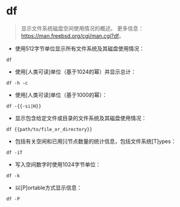 # df

> 显示文件系统磁盘空间使用情况的概述。
> 更多信息：<https://man.freebsd.org/cgi/man.cgi?df>。

- 使用512字节单位显示所有文件系统及其磁盘使用情况：

`df`

- 使用[人类可读]单位（基于1024的幂）并显示总计：

`df -h -c`

- 使用[人类可读]单位（基于1000的幂）：

`df -{{-si|H}}`

- 显示包含给定文件或目录的文件系统及其磁盘使用情况：

`df {{path/to/file_or_directory}}`

- 包括有关空闲和已用[i]节点数量的统计信息，包括文件系统[T]ypes：

`df -iT`

- 写入空间数字时使用1024字节单位：

`df -k`

- 以[P]ortable方式显示信息：

`df -P`